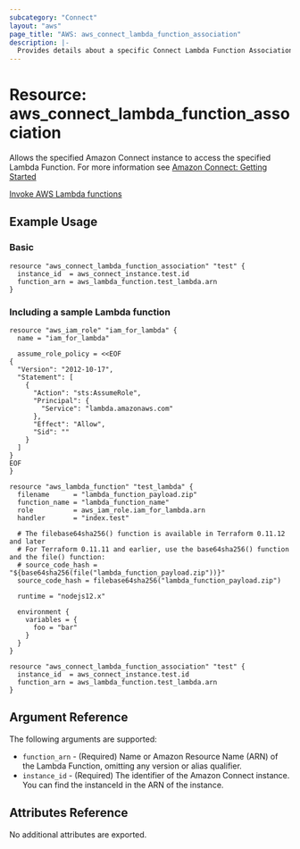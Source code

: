 ```yaml
---
subcategory: "Connect"
layout: "aws"
page_title: "AWS: aws_connect_lambda_function_association"
description: |-
  Provides details about a specific Connect Lambda Function Association.
---
```


# Resource: aws_connect_lambda_function_association

Allows the specified Amazon Connect instance to access the specified Lambda Function. For more information see
[Amazon Connect: Getting Started](https://docs.aws.amazon.com/connect/latest/adminguide/amazon-connect-get-started.html)

[Invoke AWS Lambda functions](https://docs.aws.amazon.com/connect/latest/adminguide/connect-lambda-functions.html)


## Example Usage
### Basic

```hcl
resource "aws_connect_lambda_function_association" "test" {
  instance_id  = aws_connect_instance.test.id
  function_arn = aws_lambda_function.test_lambda.arn
}
```

### Including a sample Lambda function

```hcl
resource "aws_iam_role" "iam_for_lambda" {
  name = "iam_for_lambda"

  assume_role_policy = <<EOF
{
  "Version": "2012-10-17",
  "Statement": [
    {
      "Action": "sts:AssumeRole",
      "Principal": {
        "Service": "lambda.amazonaws.com"
      },
      "Effect": "Allow",
      "Sid": ""
    }
  ]
}
EOF
}

resource "aws_lambda_function" "test_lambda" {
  filename      = "lambda_function_payload.zip"
  function_name = "lambda_function_name"
  role          = aws_iam_role.iam_for_lambda.arn
  handler       = "index.test"

  # The filebase64sha256() function is available in Terraform 0.11.12 and later
  # For Terraform 0.11.11 and earlier, use the base64sha256() function and the file() function:
  # source_code_hash = "${base64sha256(file("lambda_function_payload.zip"))}"
  source_code_hash = filebase64sha256("lambda_function_payload.zip")

  runtime = "nodejs12.x"

  environment {
    variables = {
      foo = "bar"
    }
  }
}

resource "aws_connect_lambda_function_association" "test" {
  instance_id  = aws_connect_instance.test.id
  function_arn = aws_lambda_function.test_lambda.arn
}
```

## Argument Reference

The following arguments are supported:

* `function_arn` - (Required) Name or Amazon Resource Name (ARN) of the Lambda Function, omitting any version or alias qualifier.
* `instance_id` - (Required) The identifier of the Amazon Connect instance. You can find the instanceId in the ARN of the instance.

## Attributes Reference

No additional attributes are exported.
